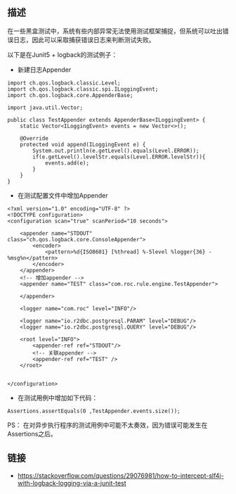 ## 描述

在一些黑盒测试中，系统有些内部异常无法使用测试框架捕捉，但系统可以吐出错误日志，因此可以采取捕获错误日志来判断测试失败。

以下是在Junit5 + logback的测试例子：

- 新建日志Appender
```
import ch.qos.logback.classic.Level;
import ch.qos.logback.classic.spi.ILoggingEvent;
import ch.qos.logback.core.AppenderBase;

import java.util.Vector;

public class TestAppender extends AppenderBase<ILoggingEvent> {
    static Vector<ILoggingEvent> events = new Vector<>();

    @Override
    protected void append(ILoggingEvent e) {
        System.out.println(e.getLevel().equals(Level.ERROR));
        if(e.getLevel().levelStr.equals(Level.ERROR.levelStr)){
            events.add(e);
        }
    }
}
```
- 在测试配置文件中增加Appender
```
<?xml version="1.0" encoding="UTF-8" ?>
<!DOCTYPE configuration>
<configuration scan="true" scanPeriod="10 seconds">

    <appender name="STDOUT" class="ch.qos.logback.core.ConsoleAppender">
        <encoder>
            <pattern>%d{ISO8601} [%thread] %-5level %logger{36} - %msg%n</pattern>
        </encoder>
    </appender>
    <!-- 增加appender -->
    <appender name="TEST" class="com.roc.rule.engine.TestAppender">

    </appender>

    <logger name="com.roc" level="INFO"/>

    <logger name="io.r2dbc.postgresql.PARAM" level="DEBUG"/>
    <logger name="io.r2dbc.postgresql.QUERY" level="DEBUG"/>

    <root level="INFO">
        <appender-ref ref="STDOUT"/>
        <!-- 关联appender -->
        <appender-ref ref="TEST" />
    </root>


</configuration>
```

- 在测试用例中增加如下代码：
```
Assertions.assertEquals(0 ,TestAppender.events.size());
```

PS：
在对异步执行程序的测试用例中可能不太奏效，因为错误可能发生在Assertions之后。

## 链接
- https://stackoverflow.com/questions/29076981/how-to-intercept-slf4j-with-logback-logging-via-a-junit-test
